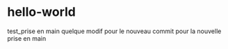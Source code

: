 # hello-world
test_prise en main
quelque modif pour le nouveau commit pour la nouvelle prise en main
